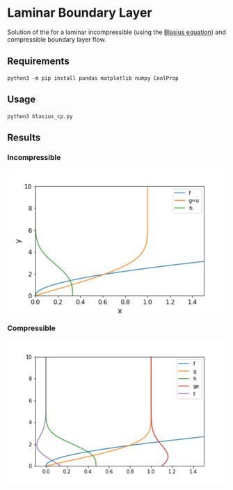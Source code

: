 # Laminar Boundary Layer
Solution of the for a laminar incompressible (using the [Blasius equation](https://en.wikipedia.org/wiki/Blasius_boundary_layer)) and compressible boundary layer flow.

## Requirements
~~~~
python3 -m pip install pandas matplotlib numpy CoolProp
~~~~

## Usage
~~~~
python3 blasius_cp.py
~~~~

## Results

### Incompressible
<p align="center">
<img src="blasius_cp.png"  align="center" width="500" />
</p>

### Compressible
<p align="center">
<img src="blasius_vp.png"  align="center" width="500" />
</p>
